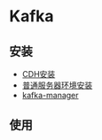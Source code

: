 # Kafka
## 安装
- [CDH安装](/Message/Kafka/Install/CDH.md)
- [普通服务器环境安装](/Message/Kafka/Install/Normal.md)
- [kafka-manager](/Message/Kafka/Install/KafkaManager.md)

## 使用